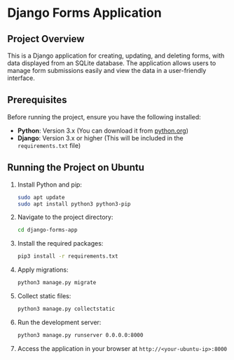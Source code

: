 # Django Forms Application

## Project Overview
This is a Django application for creating, updating, and deleting forms, with data displayed from an SQLite database. The application allows users to manage form submissions easily and view the data in a user-friendly interface.

## Prerequisites
Before running the project, ensure you have the following installed:

- **Python**: Version 3.x (You can download it from [python.org](https://www.python.org/downloads/))
- **Django**: Version 3.x or higher (This will be included in the `requirements.txt` file)

## Running the Project on Ubuntu
1. Install Python and pip:
    ```bash
    sudo apt update
    sudo apt install python3 python3-pip
    ```

2. Navigate to the project directory:
    ```bash
    cd django-forms-app
    ```

3. Install the required packages:
    ```bash
    pip3 install -r requirements.txt
    ```

4. Apply migrations:
    ```bash
    python3 manage.py migrate
    ```

5. Collect static files:
    ```bash
    python3 manage.py collectstatic
    ```

6. Run the development server:
    ```bash
    python3 manage.py runserver 0.0.0.0:8000
    ```

7. Access the application in your browser at `http://<your-ubuntu-ip>:8000`

